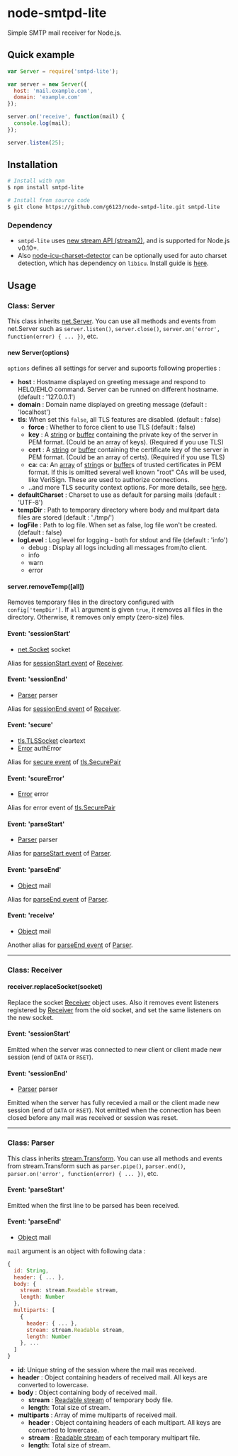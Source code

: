 # node-smtpd-lite
Simple SMTP mail receiver for Node.js.

## Quick example
```js
var Server = require('smtpd-lite');

var server = new Server({
  host: 'mail.example.com',
  domain: 'example.com'
});

server.on('receive', function(mail) {
  console.log(mail);
});

server.listen(25);
```

## Installation

```bash
# Install with npm
$ npm install smtpd-lite

# Install from source code
$ git clone https://github.com/g6123/node-smtpd-lite.git smtpd-lite
```

### Dependency
 - `smtpd-lite` uses [new stream API (stream2)](http://blog.nodejs.org/2012/12/20/streams2/), and is supported for Node.js v0.10+.
 - Also [node-icu-charset-detector](https://github.com/mooz/node-icu-charset-detector) can be optionally used for auto charset detection, which has dependency on `libicu`. Install guide is [here](https://github.com/mooz/node-icu-charset-detector#installing-icu).

## Usage

### Class: Server
This class inherits [net.Server](https://nodejs.org/api/net.html#net_class_net_server). You can use all methods and events from net.Server such as `server.listen()`, `server.close()`, `server.on('error', function(error) { ... })`, etc.

#### new Server(options)
`options` defines all settings for server and supoorts following properties :
  - **host** : Hostname displayed on greeting message and respond to HELO/EHLO command. Server can be runned on different hostname. (default : '127.0.0.1')
  - **domain** : Domain name displayed on greeting message (default : 'localhost')
  - **tls**: When set this `false`, all TLS features are disabled. (default : false)
    - **force** : Whether to force client to use TLS (default : false)
    - **key** : A [string](https://developer.mozilla.org/en-US/docs/Web/JavaScript/Reference/Global_Objects/String) or [buffer](https://nodejs.org/api/buffer.html#buffer_class_buffer) containing the private key of the server in PEM format. (Could be an array of keys). (Required if you use TLS)
    - **cert** : A [string](https://developer.mozilla.org/en-US/docs/Web/JavaScript/Reference/Global_Objects/String) or [buffer](https://nodejs.org/api/buffer.html#buffer_class_buffer) containing the certificate key of the server in PEM format. (Could be an array of certs). (Required if you use TLS)
    - **ca**: ca: An [array](https://developer.mozilla.org/en-US/docs/Web/JavaScript/Reference/Global_Objects/Array) of [string](https://developer.mozilla.org/en-US/docs/Web/JavaScript/Reference/Global_Objects/String)s or [buffer](https://nodejs.org/api/buffer.html#buffer_class_buffer)s of trusted certificates in PEM format. If this is omitted several well known "root" CAs will be used, like VeriSign. These are used to authorize connections.
    - ..and more TLS security context options. For more details, see [here](https://nodejs.org/api/tls.html#tls_tls_createsecurecontext_details).
  - **defaultCharset** : Charset to use as default for parsing mails (default : 'UTF-8')
  - **tempDir** : Path to temporary directory where body and mulitpart data files are stored (default : './tmp/')
  - **logFile** : Path to log file. When set as false, log file won't be created. (default : false)
  - **logLevel** : Log level for logging - both for stdout and file (default : 'info')
    - debug : Display all logs including all messages from/to client.
    - info
    - warn
    - error

#### server.removeTemp([all])
Removes temporary files in the directory configured with `config['tempDir']`. If `all` argument is given `true`, it removes all files in the directory. Otherwise, it removes only empty (zero-size) files.

#### Event: 'sessionStart'
- [net.Socket](https://nodejs.org/api/net.html#net_class_net_socket) socket

Alias for [sessionStart event](#event-sessionstart-1) of [Receiver](#class-receiver).

#### Event: 'sessionEnd'
- [Parser](#class-parser) parser

Alias for [sessionEnd event](#event-sessionend-1) of [Receiver](#class-receiver).

#### Event: 'secure'
- [tls.TLSSocket](https://nodejs.org/api/tls.html#tls_class_tls_tlssocket) cleartext
- [Error](https://developer.mozilla.org/en-US/docs/Web/JavaScript/Reference/Global_Objects/Error) authError

Alias for [secure event](https://nodejs.org/api/tls.html#tls_event_secure) of [tls.SecurePair](https://nodejs.org/api/tls.html#tls_class_securepair)

#### Event: 'scureError'
- [Error](https://developer.mozilla.org/en-US/docs/Web/JavaScript/Reference/Global_Objects/Error) error

Alias for error event of [tls.SecurePair](https://nodejs.org/api/tls.html#tls_class_securepair)

#### Event: 'parseStart'
- [Parser](#class-parser) parser

Alias for [parseStart event](#event-parsestart-1) of [Parser](#class-parser).

#### Event: 'parseEnd'
- [Object](https://developer.mozilla.org/en-US/docs/Web/JavaScript/Reference/Global_Objects/Object) mail

Alias for [parseEnd event](#event-parseend-1) of [Parser](#class-parser).

#### Event: 'receive'
- [Object](https://developer.mozilla.org/en-US/docs/Web/JavaScript/Reference/Global_Objects/Object) mail

Another alias for [parseEnd event](#event-parseend-1) of [Parser](#class-parser).

---

### Class: Receiver

#### receiver.replaceSocket(socket)

Replace the socket [Receiver](#class-receiver) object uses. Also it removes event listeners registered by [Receiver](#class-receiver) from the old socket, and set the same listeners on the new socket.

#### Event: 'sessionStart'
Emitted when the server was connected to new client or client made new session (end of `DATA` or `RSET`).

#### Event: 'sessionEnd'
- [Parser](#class-parser) parser

Emitted when the server has fully recevied a mail or the client made new session (end of `DATA` or `RSET`). Not emitted when the connection has been closed before any mail was received or session was reset.

---

### Class: Parser
This class inherits [stream.Transform](https://nodejs.org/api/stream.html#stream_class_stream_transform). You can use all methods and events from stream.Transform such as `parser.pipe()`, `parser.end()`, `parser.on('error', function(error) { ... })`, etc.

#### Event: 'parseStart'
Emitted when the first line to be parsed has been received.

#### Event: 'parseEnd'
- [Object](https://developer.mozilla.org/en-US/docs/Web/JavaScript/Reference/Global_Objects/Object) mail

`mail` argument is an object with following data :
```js
{
  id: String,
  header: { ... },
  body: {
    stream: stream.Readable stream,
    length: Number
  },
  multiparts: [
    {
      header: { ... },
      stream: stream.Readable stream,
      length: Number
    }, ...
  ]
}
```
- **id**: Unique string of the session where the mail was received.
- **header** : Object containing headers of received mail. All keys are converted to lowercase.
- **body** : Object containing body of received mail.
  - **stream** : [Readable stream](https://nodejs.org/api/stream.html#stream_class_stream_readable) of temporary body file.
  - **length**: Total size of stream.
- **multiparts** : Array of mime multiparts of received mail.
  - **header** : Object containing headers of each multipart. All keys are converted to lowercase.
  - **stream** : [Readable stream](https://nodejs.org/api/stream.html#stream_class_stream_readable) of each temporary multipart file.
  - **length**: Total size of stream.
